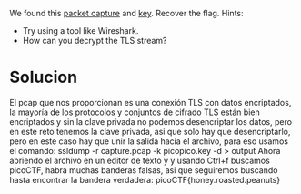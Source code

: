 We found this [packet capture](https://jupiter.challenges.picoctf.org/static/fbf98e695555a2a48fe42c9a245de376/capture.pcap) and [key](https://jupiter.challenges.picoctf.org/static/fbf98e695555a2a48fe42c9a245de376/picopico.key). Recover the flag.
Hints:
- Try using a tool like Wireshark.
- How can you decrypt the TLS stream?
# Solucion
El pcap que nos proporcionan es una conexión TLS con datos encriptados, la mayoría de los protocolos y conjuntos de cifrado TLS están bien encriptados y sin la clave privada no podemos desencriptar los datos, pero en este reto tenemos la clave privada, asi que solo hay que desencriptarlo, pero en este caso hay que unir la salida hacia el archivo, para eso usamos el comando: ssldump -r capture.pcap -k picopico.key -d > output
Ahora abriendo el archivo en un editor de texto y y usando Ctrl+f  buscamos picoCTF, habra muchas banderas falsas, asi que seguiremos buscando hasta encontrar la bandera verdadera:
picoCTF{honey.roasted.peanuts}
